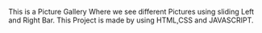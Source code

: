 This is a Picture Gallery Where we see different Pictures using sliding Left and Right Bar.
This Project is made by using HTML,CSS and JAVASCRIPT.
